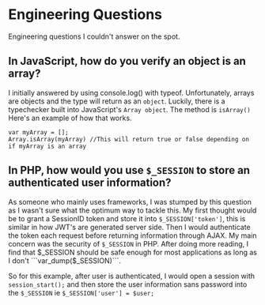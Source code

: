 # Engineering Questions
Engineering questions I couldn't answer on the spot.

## In JavaScript, how do you verify an object is an array?
I initially answered by using console.log() with typeof.  Unfortunately, arrays are objects and the type will return as an ```object```. Luckily, there is a typechecker built into JavaScript's ```Array object```.  The method is ```isArray()```   Here's an example of how that works.
```
var myArray = [];
Array.isArray(myArray) //This will return true or false depending on if myArray is an array
```

## In PHP, how would you use ```$_SESSION``` to store an authenticated user information?
As someone who mainly uses frameworks, I was stumped by this question as I wasn't sure what the optimum way to tackle this.  My first thought would be to grant a SessionID token and store it into ```$_SESSION['token']```, this is similar in how JWT's are generated server side.  Then I would authenticate the token each request before returning information through AJAX.  My main concern was the security of ```$_SESSION``` in PHP.  After doing more reading, I find that $_SESSION should be safe enough for most applications as long as I don't ```var_dump($_SESSION)```. 

So for this example, after user is authenticated, I would open a session with ```session_start();``` and then store the user information sans password into the ```$_SESSION``` ie ```$_SESSION['user'] = $user;```
